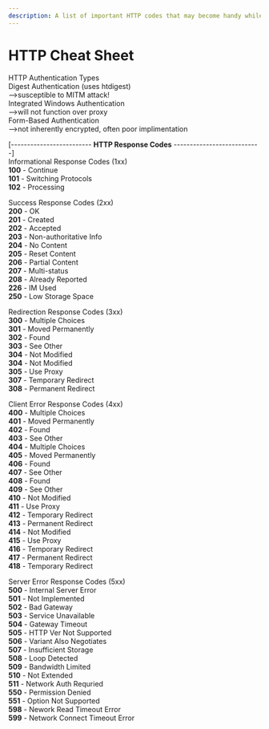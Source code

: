 ```yaml
---
description: A list of important HTTP codes that may become handy while testing.
---
```


# **HTTP Cheat Sheet** #

HTTP Authentication Types  
Digest Authentication (uses htdigest)  
-->susceptible to MITM attack!  
Integrated Windows Authentication  
-->will not function over proxy  
Form-Based Authentication  
-->not inherently encrypted, often poor implimentation  

[------------------------- **HTTP Response Codes** ---------------------------]  
Informational Response Codes (1xx)  
**100** - Continue  
**101** - Switching Protocols  
**102** - Processing  

Success Response Codes (2xx)  
**200** - OK  
**201** - Created  
**202** - Accepted  
**203** - Non-authoritative Info  
**204** - No Content  
**205** - Reset Content  
**206** - Partial Content  
**207** - Multi-status  
**208** - Already Reported  
**226** - IM Used  
**250** - Low Storage Space  

Redirection Response Codes (3xx)  
**300** - Multiple Choices  
**301** - Moved Permanently  
**302** - Found  
**303** - See Other  
**304** - Not Modified  			
**304** - Not Modified  			
**305** - Use Proxy  
**307** - Temporary Redirect  
**308** - Permanent Redirect  

Client Error Response Codes (4xx)  
**400** - Multiple Choices  
**401** - Moved Permanently  
**402** - Found  
**403** - See Other  
**404** - Multiple Choices  
**405** - Moved Permanently  
**406** - Found  
**407** - See Other  
**408** - Found  
**409** - See Other  
**410** - Not Modified  
**411** - Use Proxy  
**412** - Temporary Redirect  
**413** - Permanent Redirect  
**414** - Not Modified  
**415** - Use Proxy  
**416** - Temporary Redirect  
**417** - Permanent Redirect  
**418** - Temporary Redirect  

Server Error Response Codes (5xx)  
**500** - Internal Server Error  
**501** - Not Implemented  
**502** - Bad Gateway  
**503** - Service Unavailable  
**504** - Gateway Timeout  
**505** - HTTP Ver Not Supported  
**506** - Variant Also Negotiates  
**507** - Insufficient Storage  
**508** - Loop Detected  
**509** - Bandwidth Limited  
**510** - Not Extended  
**511** - Network Auth Requried  
**550** - Permission Denied  
**551** - Option Not Supported  
**598** - Nework Read Timeout Error  
**599** - Network Connect Timeout Error  